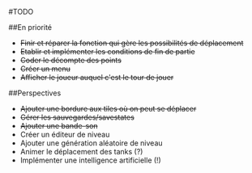 #TODO

##En priorité

  - ~~Finir et réparer la fonction qui gère les possibilités de déplacement~~
  - ~~Etablir et implémenter les conditions de fin de partie~~
  - ~~Coder le décompte des points~~
  - ~~Créer un menu~~
  - ~~Afficher le joueur auquel c'est le tour de jouer~~
  
##Perspectives

  - ~~Ajouter une bordure aux tiles où on peut se déplacer~~
  - ~~Gérer les sauvegardes/savestates~~
  - ~~Ajouter une bande-son~~
  - Créer un éditeur de niveau
  - Ajouter une génération aléatoire de niveau
  - Animer le déplacement des tanks (?)
  - Implémenter une intelligence artificielle (!)